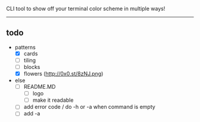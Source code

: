 CLI tool to show off your terminal color scheme in multiple ways!

---

## todo
- patterns
    - [x] cards
    - [ ] tiling 
    - [ ] blocks
    - [x] flowers (http://0x0.st/8zNJ.png)
- else
    - [ ] README.MD
        - [ ] logo
        - [ ] make it readable
    - [ ] add error code / do -h or -a when command is empty
    - [ ] add -a 
